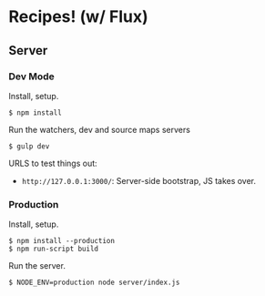 Recipes! (w/ Flux)
==================

## Server

### Dev Mode

Install, setup.

```
$ npm install
```

Run the watchers, dev and source maps servers

```
$ gulp dev
```

URLS to test things out:

* `http://127.0.0.1:3000/`: Server-side bootstrap, JS takes over.

### Production

Install, setup.

```
$ npm install --production
$ npm run-script build
```

Run the server.

```
$ NODE_ENV=production node server/index.js
```
